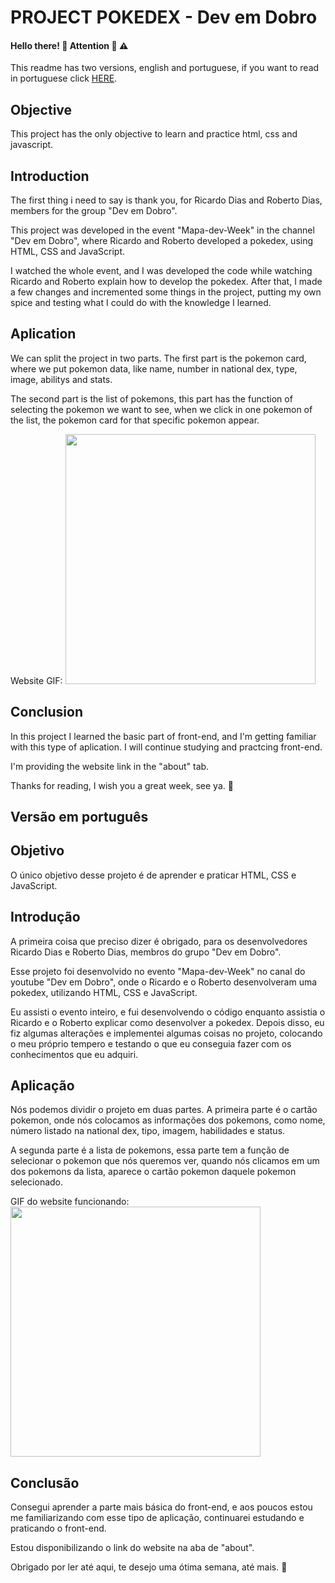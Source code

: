 # PROJECT POKEDEX - Dev em Dobro

#### Hello there! 👋 Attention 👮 ⚠️

This readme has two versions, english and portuguese, if you want to read in portuguese click [HERE](#versão-em-português).

## Objective

This project has the only objective to learn and practice html, css and javascript.

## Introduction

The first thing i need to say is thank you, for Ricardo Dias and Roberto Dias, members for the group "Dev em Dobro".

This project was developed in the event "Mapa-dev-Week" in the channel "Dev em Dobro", where Ricardo and Roberto developed a pokedex, using HTML, CSS and JavaScript.

I watched the whole event, and I was developed the code while watching Ricardo and Roberto explain how to develop the pokedex. After that, I made a few changes and incremented some things in the project, putting my own spice and testing what I could do with the knowledge I learned.


## Aplication

We can split the project in two parts. The first part is the pokemon card, where we put pokemon data, like name, number in national dex, type, image, abilitys and stats.

The second part is the list of pokemons, this part has the function of selecting the pokemon we want to see, when we click in one pokemon of the list, the pokemon card for that specific pokemon appear.

Website GIF:
<img src="src/imagens/gif-projeto.gif" width="400px">

## Conclusion

In this project I learned the basic part of front-end, and I'm getting familiar with this type of aplication. I will continue studying and practcing front-end.

I'm providing the website link in the "about" tab.

Thanks for reading, I wish you a great week, see ya. 👋



## Versão em português

## Objetivo

O único objetivo desse projeto é de aprender e praticar HTML, CSS e JavaScript.


## Introdução

A primeira coisa que preciso dizer é obrigado, para os desenvolvedores Ricardo Dias e Roberto Dias, membros do grupo "Dev em Dobro".

Esse projeto foi desenvolvido no evento "Mapa-dev-Week" no canal do youtube "Dev em Dobro", onde o Ricardo e o Roberto desenvolveram uma pokedex, utilizando HTML, CSS e JavaScript.

Eu assisti o evento inteiro, e fui desenvolvendo o código enquanto assistia o Ricardo e o Roberto explicar como desenvolver a pokedex. Depois disso, eu fiz algumas alterações e implementei algumas coisas no projeto, colocando o meu próprio tempero e testando o que eu conseguia fazer com os conhecimentos que eu adquiri.


## Aplicação

Nós podemos dividir o projeto em duas partes. A primeira parte é o cartão pokemon, onde nós colocamos as informações dos pokemons, como nome, número listado na national dex, tipo, imagem, habilidades e status.

A segunda parte é a lista de pokemons, essa parte tem a função de selecionar o pokemon que nós queremos ver, quando nós clicamos em um dos pokemons da lista, aparece o cartão pokemon daquele pokemon selecionado.

GIF do website funcionando:
<img src="src/imagens/gif-projeto.gif" width="400px">


## Conclusão

Consegui aprender a parte mais básica do front-end, e aos poucos estou me familiarizando com esse tipo de aplicação, continuarei estudando e praticando o front-end.

Estou disponibilizando o link do website na aba de "about".

Obrigado por ler até aqui, te desejo uma ótima semana, até mais. 👋


